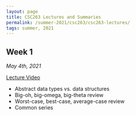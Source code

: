 ```yaml
---
layout: page
title: CSC263 Lectures and Summaries
permalink: /summer-2021/csc263/csc263-lectures/
tags: summer, 2021
---
```


<style>
    ul {
      margin-bottom: 0;
    }
</style>

## Week 1
*May 4th, 2021*

[Lecture Video](https://web.microsoftstream.com/video/e5678643-d677-424b-a042-ff1bac181211)
* Abstract data types vs. data structures
* Big-oh, big-omega, big-theta review
* Worst-case, best-case, average-case review
* Common series

